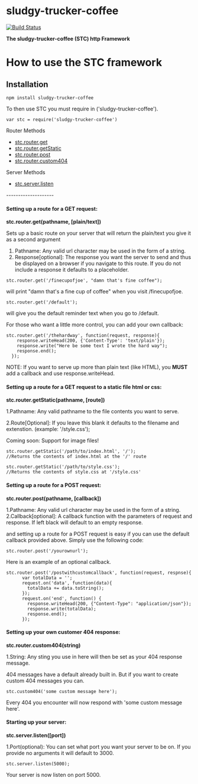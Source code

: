 # sludgy-trucker-coffee

[![Build Status](https://travis-ci.org/timcmiller/sludgy-trucker-coffee.svg)](https://travis-ci.org/timcmiller/sludgy-trucker-coffee)

<strong>The sludgy-trucker-coffee (STC) http Framework</strong>

How to use the STC framework
=====================
Installation
-------------
```npm install sludgy-trucker-coffee```

To then use STC you must require in ('sludgy-trucker-coffee').

```var stc = require('sludgy-trucker-coffee')```


Router Methods
<ul>
  <li><a href="#get-request">stc.router.get</a></li>
  <li><a href="#get-static">stc.router.getStatic</a></li>
  <li><a href="#post-request">stc.router.post</a></li>
  <li><a href="#custom-404">stc.router.custom404</a></li>
</ul>
Server Methods
<ul>
  <li><a href="#listen">stc.server.listen</a></li>
</ul>
--------------------

<h4><a name="get-request"></a>Setting up a route for a GET request:</h4>

<strong>stc.router.get(pathname, [plain/text])</strong>

Sets up a basic route on your server that will return the plain/text you give it as a second argument

1. Pathname: Any valid url character may be used in the form of a string.
2. Response[optional]: The response you want the server to send and thus be displayed on a browser if you navigate to this route. If you do not include a response it defaults to a placeholder.

```
stc.router.get('/finecupofjoe', "damn that's fine coffee");
```

will print "damn that's a fine cup of coffee" when you visit /finecupofjoe.

```
stc.router.get('/default');
```

will give you the default reminder text when you go to /default.

For those who want a little more control, you can add your own callback:

```
stc.router.get('/thehardway', function(request, response){
    response.writeHead(200, {'Content-Type': 'text/plain'});
    response.write("Here be some text I wrote the hard way");
    response.end();
  });
```

NOTE: If you want to serve up more than plain text (like HTML), you <strong>MUST</strong> add a callback and use response.writeHead.

<h4><a name="get-static"></a></a>Setting up a route for a GET request to a static file html or css:</h4>

<strong>stc.router.getStatic(pathname, [route])</strong>

1.Pathname: Any valid pathname to the file contents you want to serve.

2.Route[Optional]: If you leave this blank it defaults to the filename and extenstion. (example: '/style.css');

<p>Coming soon: Support for image files!</p>

```
stc.router.getStatic('/path/to/index.html', '/');
//Returns the contents of index.html at the '/' route

stc.router.getStatic('/path/to/style.css');
//Returns the contents of style.css at '/style.css'
```

<h4><a name="post-request"></a>Setting up a route for a POST request:</h4>

<strong>stc.router.post(pathname, [callback])</strong>

1.Pathname: Any valid url character may be used in the form of a string.
2.Callback[optional]: A callback function with the parameters of request and response. If left black will default to an empty response.

and setting up a route for a POST request is easy if you can use the default callback provided above.  Simply use the following code:

```
stc.router.post('/yourownurl');
```

Here is an example of an optional callback.

```
stc.router.post('/postwithcustomcallback', function(request, respnse){
      var totalData = '';
      request.on('data', function(data){
        totalData += data.toString();
      });
      request.on('end', function() {
        response.writeHead(200, {"Content-Type": "application/json"});
        response.write(totalData);
        response.end();
      });
```

<h4><a name="custom-404"></a>Setting up your own customer 404 response:</h4>

<strong>stc.router.custom404(string)</strong>

1.String: Any sting you use in here will then be set as your 404 response message.

404 messages have a default already built in. But if you want to create custom 404 messages you can.

```
stc.custom404('some custom message here');
```

Every 404 you encounter will now respond with 'some custom message here'.

<h4><a name="listen"></a>Starting up your server:</h4>

<strong>stc.server.listen([port])</strong>

1.Port(optional): You can set what port you want your server to be on. If you provide no arguments it will default to 3000.


```
stc.server.listen(5000);

```

Your server is now listen on port 5000.
